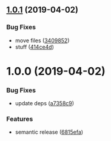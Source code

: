 ## [1.0.1](https://github.com/SimonSiefke/transparent-observables/compare/v1.0.0...v1.0.1) (2019-04-02)


### Bug Fixes

* move files ([3409852](https://github.com/SimonSiefke/transparent-observables/commit/3409852))
* stuff ([414ce4d](https://github.com/SimonSiefke/transparent-observables/commit/414ce4d))

# 1.0.0 (2019-04-02)


### Bug Fixes

* update deps ([a7358c9](https://github.com/SimonSiefke/transparent-observables/commit/a7358c9))


### Features

* semantic release ([6815efa](https://github.com/SimonSiefke/transparent-observables/commit/6815efa))
